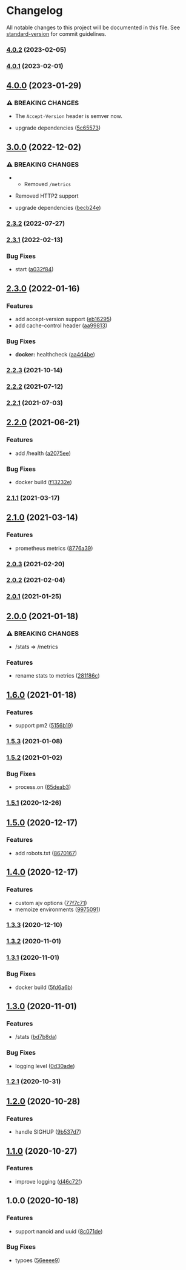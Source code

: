 # Changelog

All notable changes to this project will be documented in this file. See [standard-version](https://github.com/conventional-changelog/standard-version) for commit guidelines.

### [4.0.2](https://github.com/BlackGlory/uid/compare/v4.0.1...v4.0.2) (2023-02-05)

### [4.0.1](https://github.com/BlackGlory/uid/compare/v4.0.0...v4.0.1) (2023-02-01)

## [4.0.0](https://github.com/BlackGlory/uid/compare/v3.0.0...v4.0.0) (2023-01-29)


### ⚠ BREAKING CHANGES

* The `Accept-Version` header is semver now.

* upgrade dependencies ([5c65573](https://github.com/BlackGlory/uid/commit/5c6557382de5bbae7ec3c0a6874b97f1e1dffb1b))

## [3.0.0](https://github.com/BlackGlory/uid/compare/v2.3.2...v3.0.0) (2022-12-02)


### ⚠ BREAKING CHANGES

* - Removed `/metrics`
- Removed HTTP2 support

* upgrade dependencies ([becb24e](https://github.com/BlackGlory/uid/commit/becb24e8d7779e496539ca3179754025327ae58c))

### [2.3.2](https://github.com/BlackGlory/uid/compare/v2.3.1...v2.3.2) (2022-07-27)

### [2.3.1](https://github.com/BlackGlory/uid/compare/v2.3.0...v2.3.1) (2022-02-13)


### Bug Fixes

* start ([a032f84](https://github.com/BlackGlory/uid/commit/a032f84773a2d38ea22dc82405bcbb4d7403777c))

## [2.3.0](https://github.com/BlackGlory/uid/compare/v2.2.3...v2.3.0) (2022-01-16)


### Features

* add accept-version support ([eb16295](https://github.com/BlackGlory/uid/commit/eb16295da5c86b7ed40682fff3cc0ea8f48f71e4))
* add cache-control header ([aa99813](https://github.com/BlackGlory/uid/commit/aa998138011bf92866a5a9c7d0d03ef8ab0ebdc3))


### Bug Fixes

* **docker:** healthcheck ([aa4d4be](https://github.com/BlackGlory/uid/commit/aa4d4bec99de8903fc3ab7fd0a1f089cd95d8632))

### [2.2.3](https://github.com/BlackGlory/uid/compare/v2.2.2...v2.2.3) (2021-10-14)

### [2.2.2](https://github.com/BlackGlory/uid/compare/v2.2.1...v2.2.2) (2021-07-12)

### [2.2.1](https://github.com/BlackGlory/uid/compare/v2.2.0...v2.2.1) (2021-07-03)

## [2.2.0](https://github.com/BlackGlory/uid/compare/v2.1.1...v2.2.0) (2021-06-21)


### Features

* add /health ([a2075ee](https://github.com/BlackGlory/uid/commit/a2075eef231c4124d3805bf9a4c4c8f062bfcf16))


### Bug Fixes

* docker build ([f13232e](https://github.com/BlackGlory/uid/commit/f13232ef59e9de78edc9652f0d25c5d320cf50b4))

### [2.1.1](https://github.com/BlackGlory/uid/compare/v2.1.0...v2.1.1) (2021-03-17)

## [2.1.0](https://github.com/BlackGlory/uid/compare/v2.0.3...v2.1.0) (2021-03-14)


### Features

* prometheus metrics ([8776a39](https://github.com/BlackGlory/uid/commit/8776a39053ab2d5df41dc7b26727f797c05e5f63))

### [2.0.3](https://github.com/BlackGlory/uid/compare/v2.0.2...v2.0.3) (2021-02-20)

### [2.0.2](https://github.com/BlackGlory/uid/compare/v2.0.1...v2.0.2) (2021-02-04)

### [2.0.1](https://github.com/BlackGlory/uid/compare/v2.0.0...v2.0.1) (2021-01-25)

## [2.0.0](https://github.com/BlackGlory/uid/compare/v1.6.0...v2.0.0) (2021-01-18)


### ⚠ BREAKING CHANGES

* /stats => /metrics

### Features

* rename stats to metrics ([281f86c](https://github.com/BlackGlory/uid/commit/281f86c287e8662534a59199f2cc4d935618ad0b))

## [1.6.0](https://github.com/BlackGlory/uid/compare/v1.5.3...v1.6.0) (2021-01-18)


### Features

* support pm2 ([5156b19](https://github.com/BlackGlory/uid/commit/5156b19cc0785c8281ac5d23b1ba9b7c46db92ec))

### [1.5.3](https://github.com/BlackGlory/uid/compare/v1.5.2...v1.5.3) (2021-01-08)

### [1.5.2](https://github.com/BlackGlory/uid/compare/v1.5.1...v1.5.2) (2021-01-02)


### Bug Fixes

* process.on ([65deab3](https://github.com/BlackGlory/uid/commit/65deab30c102bdc435bcdaf0dfc1c5e0b7b01f0c))

### [1.5.1](https://github.com/BlackGlory/uid/compare/v1.5.0...v1.5.1) (2020-12-26)

## [1.5.0](https://github.com/BlackGlory/uid/compare/v1.4.0...v1.5.0) (2020-12-17)


### Features

* add robots.txt ([8670167](https://github.com/BlackGlory/uid/commit/8670167be2b99217b21d3fd61c72ef2e57a5a151))

## [1.4.0](https://github.com/BlackGlory/uid/compare/v1.3.3...v1.4.0) (2020-12-17)


### Features

* custom ajv options ([77f7c71](https://github.com/BlackGlory/uid/commit/77f7c710a70fe426edced6a09bc8028497173ff3))
* memoize environments ([9975091](https://github.com/BlackGlory/uid/commit/99750917c2a7958c5ade4e616c3a687321c58a85))

### [1.3.3](https://github.com/BlackGlory/uid/compare/v1.3.2...v1.3.3) (2020-12-10)

### [1.3.2](https://github.com/BlackGlory/uid/compare/v1.3.1...v1.3.2) (2020-11-01)

### [1.3.1](https://github.com/BlackGlory/uid/compare/v1.3.0...v1.3.1) (2020-11-01)


### Bug Fixes

* docker build ([5fd6a6b](https://github.com/BlackGlory/uid/commit/5fd6a6b2e614742bd2b6fc805d95fb441bc20e26))

## [1.3.0](https://github.com/BlackGlory/uid/compare/v1.2.1...v1.3.0) (2020-11-01)


### Features

* /stats ([bd7b8da](https://github.com/BlackGlory/uid/commit/bd7b8da631a4069f0bae20aec4c78bfb4980e9aa))


### Bug Fixes

* logging level ([0d30ade](https://github.com/BlackGlory/uid/commit/0d30ade1e4b25f2bafcc3432b8d20a6033ebf287))

### [1.2.1](https://github.com/BlackGlory/uid/compare/v1.2.0...v1.2.1) (2020-10-31)

## [1.2.0](https://github.com/BlackGlory/uid/compare/v1.1.0...v1.2.0) (2020-10-28)


### Features

* handle SIGHUP ([9b537d7](https://github.com/BlackGlory/uid/commit/9b537d703d682bdecd549ca8b0af919146493f94))

## [1.1.0](https://github.com/BlackGlory/uid/compare/v1.0.0...v1.1.0) (2020-10-27)


### Features

* improve logging ([d46c72f](https://github.com/BlackGlory/uid/commit/d46c72fbaef8822aa9b8592cf505426df27b315c))

## 1.0.0 (2020-10-18)


### Features

* support nanoid and uuid ([8c071de](https://github.com/BlackGlory/uid/commit/8c071de859bc604292b80182423ff31996c077fd))


### Bug Fixes

* typoes ([56eeee9](https://github.com/BlackGlory/uid/commit/56eeee9321ca750795b71d691bee55df1a359da6))

